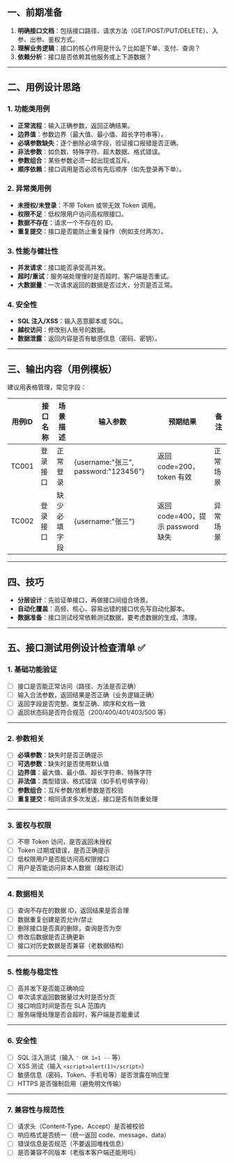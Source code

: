 ## 一、前期准备

1. **明确接口文档**：包括接口路径、请求方法（GET/POST/PUT/DELETE）、入参、出参、鉴权方式。
2. **理解业务逻辑**：接口的核心作用是什么？比如是下单、支付、查询？
3. **依赖分析**：接口是否依赖其他服务或上下游数据？

---

## 二、用例设计思路

### 1. **功能类用例**

* **正常流程**：输入正确参数，返回正确结果。
* **边界值**：参数边界（最大值、最小值、超长字符串等）。
* **必填参数缺失**：逐个删除必填字段，验证接口报错是否正确。
* **非法参数**：如负数、特殊字符、超大数据、格式错误。
* **参数组合**：某些参数必须一起出现或互斥。
* **顺序依赖**：接口调用是否必须有先后顺序（如先登录再下单）。

### 2. **异常类用例**

* **未授权/未登录**：不带 Token 或带无效 Token 调用。
* **权限不足**：低权限用户访问高权限接口。
* **数据不存在**：请求一个不存在的 ID。
* **重复提交**：接口是否能防止重复操作（例如支付两次）。

### 3. **性能与健壮性**

* **并发请求**：接口能否承受高并发。
* **超时/重试**：服务端处理慢时是否超时、客户端是否重试。
* **大数据量**：一次请求返回的数据是否过大，分页是否正常。

### 4. **安全性**

* **SQL 注入/XSS**：输入恶意脚本或 SQL。
* **越权访问**：修改别人账号的数据。
* **数据泄露**：返回内容是否有敏感信息（密码、密钥）。

---

## 三、输出内容（用例模板）

建议用表格管理，常见字段：

| 用例ID  | 接口名称 | 场景描述   | 输入参数                               | 预期结果                       | 备注   |
| ----- | ---- | ------ | ---------------------------------- | -------------------------- | ---- |
| TC001 | 登录接口 | 正常登录   | {username:"张三", password:"123456"} | 返回 code=200，token 有效       | 正常场景 |
| TC002 | 登录接口 | 缺少必填字段 | {username:"张三"}                    | 返回 code=400，提示 password 缺失 | 异常场景 |

---

## 四、技巧

* **分层设计**：先验证单接口，再做接口间组合场景。
* **自动化覆盖**：高频、核心、容易出错的接口优先写自动化脚本。
* **数据准备**：接口测试经常依赖测试数据，要考虑数据的生成、清理。

---


## 五、接口测试用例设计检查清单 ✅

### 1. 基础功能验证

* [ ] 接口是否能正常访问（路径、方法是否正确）
* [ ] 输入合法参数，返回结果是否正确（业务逻辑正确）
* [ ] 返回字段是否完整、类型正确、顺序和文档一致
* [ ] 返回状态码是否符合规范（200/400/401/403/500 等）

---

### 2. 参数相关

* [ ] **必填参数**：缺失时是否正确提示
* [ ] **可选参数**：缺失时是否使用默认值
* [ ] **边界值**：最大值、最小值、超长字符串、特殊字符
* [ ] **非法值**：类型错误、格式错误（如手机号填字母）
* [ ] **参数组合**：互斥参数/依赖参数是否校验
* [ ] **重复提交**：相同请求多次发送，接口是否有防重处理

---

### 3. 鉴权与权限

* [ ] 不带 Token 访问，是否返回未授权
* [ ] Token 过期或错误，是否正确提示
* [ ] 低权限用户是否能访问高权限接口
* [ ] 用户是否能访问非本人数据（越权测试）

---

### 4. 数据相关

* [ ] 查询不存在的数据 ID，返回结果是否合理
* [ ] 数据重复创建是否允许/禁止
* [ ] 删除接口是否真的删除，查询是否为空
* [ ] 修改后数据是否正确更新
* [ ] 接口对历史数据是否兼容（老数据结构）

---

### 5. 性能与稳定性

* [ ] 高并发下是否能正确响应
* [ ] 单次请求返回数据量过大时是否分页
* [ ] 接口响应时间是否在 SLA 范围内
* [ ] 服务端慢处理是否会超时，客户端是否能重试

---

### 6. 安全性

* [ ] SQL 注入测试（输入 `' OR 1=1 --` 等）
* [ ] XSS 测试（输入 `<script>alert(1)</script>`）
* [ ] 敏感信息（密码、Token、手机号等）是否泄露在响应里
* [ ] HTTPS 是否强制启用（避免明文传输）

---

### 7. 兼容性与规范性

* [ ] 请求头（Content-Type、Accept）是否被校验
* [ ] 响应格式是否统一（统一返回 code、message、data）
* [ ] 错误信息是否规范（不要返回堆栈信息）
* [ ] 是否兼容不同版本（老版本客户端还能用吗）
